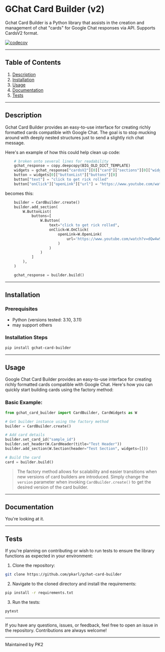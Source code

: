 # GChat Card Builder (v2)

Gchat Card Builder is a Python library that assists in the creation and management of chat "cards" for Google Chat responses via API. Supports CardsV2 format.

[![codecov](https://codecov.io/github/pkarl/gchat-card-builder/graph/badge.svg?token=DQC6S9XHR0)](https://codecov.io/github/pkarl/gchat-card-builder)

---

## Table of Contents
1. [Description](#description)
2. [Installation](#installation)
3. [Usage](#usage)
4. [Documentation](#documentation)
5. [Tests](#tests)

---

## Description
Gchat Card Builder provides an easy-to-use interface for creating richly formatted cards compatible with Google Chat. The goal is to stop mucking around with deeply nested structures just to send a slightly rich chat message.

Here's an example of how this could help clean up code:

```python
    # broken onto several lines for readability
    gchat_response = copy.deepcopy(BIG_OLD_DICT_TEMPLATE)
    widgets = gchat_response["cardsV2"][0]["card"]["sections"][0]["widgets"]
    button = widgets[0]["buttonList"]["buttons"][0]
    button["text"] = "click to get rick rolled"
    button["onClick"]["openLink"]["url"] = "https://www.youtube.com/watch?v=dQw4w9WgXcQ"
```

becomes this:

```python
    builder = CardBuilder.create()
    builder.add_section(
        W.ButtonList(
            buttons=[
                W.Button(
                    text="click to get rick rolled",
                    onClick=W.OnClick(
                        openLink=W.OpenLink(
                            url='https://www.youtube.com/watch?v=dQw4w9WgXcQ',
                        )
                    )
                )
            ]
        ),
    )

    gchat_response = builder.build()
```

---

## Installation

### Prerequisites

- Python (versions tested: 3.10, 3.11)
- may support others

### Installation Steps
```bash
pip install gchat-card-builder
```

---

## Usage

Google Chat Card Builder provides an easy-to-use interface for creating richly formatted cards compatible with Google Chat. Here's how you can quickly start building cards using the factory method:

### Basic Example:

```python
from gchat_card_builder import CardBuilder, CardWidgets as W

# Get builder instance using the factory method
builder = CardBuilder.create()

# Add card details
builder.set_card_id("sample_id")
builder.set_header(W.CardHeader(title="Test Header"))
builder.add_section(W.Section(header="Test Section", widgets=[]))

# Build the card
card = builder.build()
```

> The factory method allows for scalability and easier transitions when new versions of card builders are introduced. Simply change the `version` parameter when invoking `CardBuilder.create()` to get the desired version of the card builder.

---

## Documentation
You're looking at it.

---

## Tests

If you're planning on contributing or wish to run tests to ensure the library functions as expected in your environment:

1. Clone the repository:
```bash
git clone https://github.com/pkarl/gchat-card-builder
```

2. Navigate to the cloned directory and install the requirements:
```bash
pip install -r requirements.txt
```

3. Run the tests:
```bash
pytest
```

---

If you have any questions, issues, or feedback, feel free to open an issue in the repository. Contributions are always welcome!

---

Maintained by PK2
